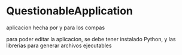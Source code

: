 # QuestionableApplication
 aplicacion hecha por y para los compas 

para poder editar la aplicacion, se debe tener instalado Python, y las librerias para generar archivos ejecutables

